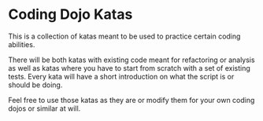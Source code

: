 Coding Dojo Katas
=

This is a collection of katas meant to be used to practice certain coding abilities. 

There will be both katas with existing code meant for refactoring or analysis as well as katas where you have to start from scratch with a set of existing tests. Every kata will have a short introduction on what the script is or should be doing.

Feel free to use those katas as they are or modify them for your own coding dojos or similar at will.